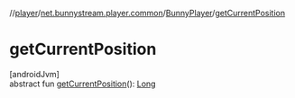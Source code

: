 //[player](../../../index.md)/[net.bunnystream.player.common](../index.md)/[BunnyPlayer](index.md)/[getCurrentPosition](get-current-position.md)

# getCurrentPosition

[androidJvm]\
abstract fun [getCurrentPosition](get-current-position.md)(): [Long](https://kotlinlang.org/api/latest/jvm/stdlib/kotlin-stdlib/kotlin/-long/index.html)
